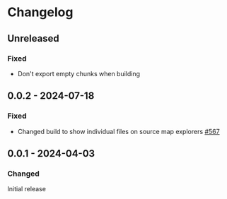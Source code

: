 # Changelog

## Unreleased

### Fixed

- Don't export empty chunks when building

## 0.0.2 - 2024-07-18

### Fixed

- Changed build to show individual files on source map explorers [#567](https://github.com/polkadot-api/polkadot-api/pull/567)

## 0.0.1 - 2024-04-03

### Changed

Initial release
